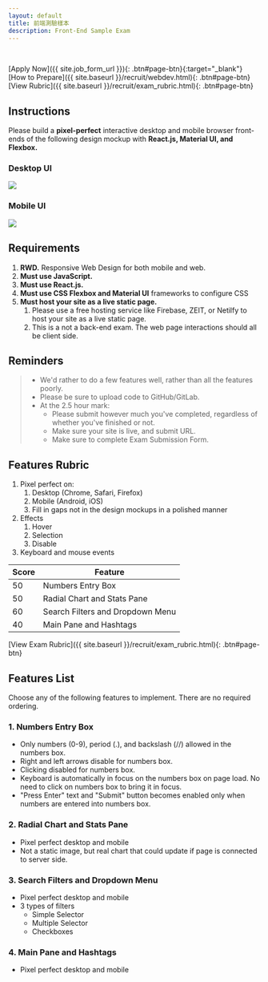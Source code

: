 ```yaml
---
layout: default
title: 前端測驗樣本
description: Front-End Sample Exam
---
```


<!--
<a name="zh-tw"></a>

<br>

[立即申請]({{ site.job_form_url }}){: .btn#page-btn}{:target="_blank"}
[檢閱考試指示]({{ site.baseurl }}/recruit/webdev.html){: .btn#page-btn}
[測驗分數評估]({{ site.baseurl }}/recruit/exam_rubric.html){: .btn#page-btn}

## 考試指示 

重要提醒：

<br>

---

<br>

<a name="zh-cn"></a>

<br>

---

-->

<a name="en"></a>

<br>

[Apply Now]({{ site.job_form_url }}){: .btn#page-btn}{:target="_blank"}
[How to Prepare]({{ site.baseurl }}/recruit/webdev.html){: .btn#page-btn}
[View Rubric]({{ site.baseurl }}/recruit/exam_rubric.html){: .btn#page-btn}

## Instructions

Please build a **pixel-perfect** interactive desktop and mobile browser front-ends of the following design mockup with **React.js, Material UI, and Flexbox.**

### Desktop UI

<img src='https://lh3.googleusercontent.com/SBQWfwg0cfPBcIyvuK1qAlIX3F3t25vj6uOVahV-E7Rhg-RTKJABufr4rYEHkLd3Cv35n3isUWyFwdEHMeIfsoQ3yDlKKqdhuWvSTz0JuAn3U92Y0nZ_7aC-_raJ9QdxmISoLb0GMw=w1417' />

### Mobile UI

<img src='https://lh3.googleusercontent.com/3szg7g4xW-mpy_wsZBTvNUuTYBDvQrJAQrJfN8KXZQ6bq6twA9B2gne9FBkmhVof67JARIzr_Uq2FwX8_GU8grPDO_Q5UoJMi2dnpwT_hw_CI_kcN7Lw_sD7hoCaws68LIwUHyynag=308' />

## Requirements

1. **RWD.** Responsive Web Design for both mobile and web.
1. **Must use JavaScript.**
1. **Must use React.js.**
1. **Must use CSS Flexbox and Material UI** frameworks to configure CSS
1. **Must host your site as a live static page.**
	1. Please use a free hosting service like Firebase, ZEIT, or Netilfy to host your site as a live static page.
	1. This is a not a back-end exam. The web page interactions should all be client side.

## Reminders

> * We'd rather to do a few features well, rather than all the features poorly.
> * Please be sure to upload code to GitHub/GitLab.
> * At the 2.5 hour mark:
>   * Please submit however much you've completed, regardless of whether you've finished or not.
>   * Make sure your site is live, and submit URL.
>	* Make sure to complete Exam Submission Form.

## Features Rubric

1. Pixel perfect on:
	1. Desktop (Chrome, Safari, Firefox)
	1. Mobile (Android, iOS)
	1. Fill in gaps not in the design mockups in a polished manner
1. Effects
	1. Hover
	1. Selection
	1. Disable
1. Keyboard and mouse events

| Score | Feature |
| --- | --- |
| 50 | Numbers Entry Box |
| 50 | Radial Chart and Stats Pane |
| 60 | Search Filters and Dropdown Menu |
| 40 | Main Pane and Hashtags |

[View Exam Rubric]({{ site.baseurl }}/recruit/exam_rubric.html){: .btn#page-btn}

## Features List

Choose any of the following features to implement. There are no required ordering.

### 1. Numbers Entry Box

* Only numbers (0-9), period (.), and backslash (//) allowed in the numbers box.
* Right and left arrows disable for numbers box.
* Clicking disabled for numbers box.
* Keyboard is automatically in focus on the numbers box on page load. No need to click on numbers box to bring it in focus.
* "Press Enter" text and "Submit" button becomes enabled only when numbers are entered into numbers box.

### 2. Radial Chart and Stats Pane

* Pixel perfect desktop and mobile
* Not a static image, but real chart that could update if page is connected to server side.

### 3. Search Filters and Dropdown Menu

* Pixel perfect desktop and mobile
* 3 types of filters
	* Simple Selector
	* Multiple Selector
	* Checkboxes

### 4. Main Pane and Hashtags

* Pixel perfect desktop and mobile


<br>